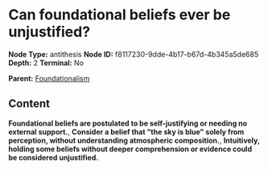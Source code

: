 # Can foundational beliefs ever be unjustified?

**Node Type:** antithesis
**Node ID:** f8117230-9dde-4b17-b67d-4b345a5de685
**Depth:** 2
**Terminal:** No

**Parent:** [Foundationalism](foundationalism.md)

## Content

**Foundational beliefs are postulated to be self-justifying or needing no external support.**, **Consider a belief that "the sky is blue" solely from perception, without understanding atmospheric composition.**, **Intuitively, holding some beliefs without deeper comprehension or evidence could be considered unjustified.**
